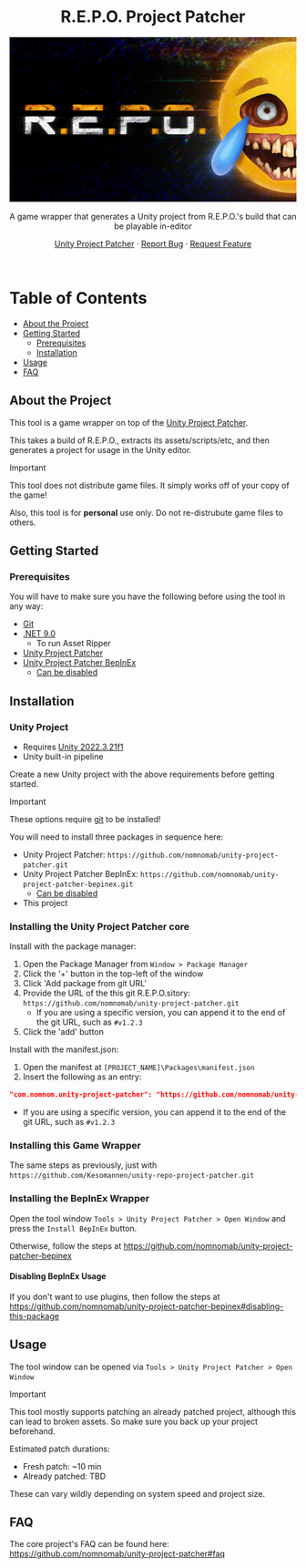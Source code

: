 <div align="center">
  <h1>R.E.P.O. Project Patcher</h1>

  <img src="images/banner.jpg" />

  <p>
    A game wrapper that generates a Unity project from R.E.P.O.'s build that can be playable in-editor
  </p>
</div>

<div align="center">

<span></span>
<a href="https://github.com/nomnomab/unity-project-patcher">Unity Project Patcher</a>
<span> · </span>
<a href="https://github.com/nomnomab/unity-project-patcher/issues/">Report Bug</a>
<span> · </span>
<a href="https://github.com/nomnomab/unity-project-patcher/issues/">Request Feature</a>

</h4>

</div>

<br />

# Table of Contents

- [About the Project](#about-the-project)
- [Getting Started](#getting-started)
  - [Prerequisites](#prerequisites)
  - [Installation](#installation)
- [Usage](#usage)
- [FAQ](#faq)

## About the Project

This tool is a game wrapper on top of the [Unity Project Patcher](https://github.com/nomnomab/unity-project-patcher).

This takes a build of R.E.P.O., extracts its assets/scripts/etc, and then generates a project for usage in the Unity editor.

> [!IMPORTANT]  
> This tool does not distribute game files. It simply works off of your copy of the game!
>
> Also, this tool is for **personal** use only. Do not re-distrubute game files to others.

## Getting Started

### Prerequisites

You will have to make sure you have the following before using the tool in any way:

- [Git](https://git-scm.com/download/win)
- [.NET 9.0](https://dotnet.microsoft.com/en-us/download/dotnet/9.0)
  - To run Asset Ripper
- [Unity Project Patcher](https://github.com/nomnomab/unity-project-patcher)
- [Unity Project Patcher BepInEx](https://github.com/nomnomab/unity-project-patcher-bepinex)
  - [Can be disabled](#disabling-bepinex-usage)

## Installation

### Unity Project

- Requires [Unity 2022.3.21f1](https://unity.com/releases/editor/whats-new/2022.3.21f1)
- Unity built-in pipeline

Create a new Unity project with the above requirements before getting started.

> [!IMPORTANT]  
> These options require [git](https://git-scm.com/download/win) to be installed!

You will need to install three packages in sequence here:

- Unity Project Patcher: `https://github.com/nomnomab/unity-project-patcher.git`
- Unity Project Patcher BepInEx: `https://github.com/nomnomab/unity-project-patcher-bepinex.git`
  - [Can be disabled](#disabling-bepinex-usage)
- This project

### Installing the Unity Project Patcher core

Install with the package manager:

1. Open the Package Manager from `Window > Package Manager`
2. Click the '+' button in the top-left of the window
3. Click 'Add package from git URL'
4. Provide the URL of the this git R.E.P.O.sitory: `https://github.com/nomnomab/unity-project-patcher.git`
   - If you are using a specific version, you can append it to the end of the git URL, such as `#v1.2.3`
5. Click the 'add' button

Install with the manifest.json:

1. Open the manifest at `[PROJECT_NAME]\Packages\manifest.json`
2. Insert the following as an entry:

```json
"com.nomnom.unity-project-patcher": "https://github.com/nomnomab/unity-project-patcher.git"
```

- If you are using a specific version, you can append it to the end of the git URL, such as `#v1.2.3`

### Installing this Game Wrapper

The same steps as previously, just with `https://github.com/Kesomannen/unity-repo-project-patcher.git`

### Installing the BepInEx Wrapper

Open the tool window `Tools > Unity Project Patcher > Open Window` and press the `Install BepInEx` button.

Otherwise, follow the steps at https://github.com/nomnomab/unity-project-patcher-bepinex

#### Disabling BepInEx Usage

If you don't want to use plugins, then follow the steps at https://github.com/nomnomab/unity-project-patcher-bepinex#disabling-this-package

## Usage

The tool window can be opened via `Tools > Unity Project Patcher > Open Window`

> [!IMPORTANT]  
> This tool mostly supports patching an already patched project, although this can lead to broken assets.
> So make sure you back up your project beforehand.

Estimated patch durations:

- Fresh patch: ~10 min
- Already patched: TBD

These can vary wildly depending on system speed and project size.

## FAQ

The core project's FAQ can be found here: https://github.com/nomnomab/unity-project-patcher#faq
